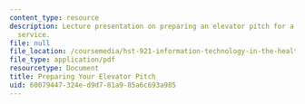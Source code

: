 ```yaml
---
content_type: resource
description: Lecture presentation on preparing an elevator pitch for a product or
  service.
file: null
file_location: /coursemedia/hst-921-information-technology-in-the-health-care-system-of-the-future-spring-2009/60079447324ed9d781a985a6c693a985_MITHST_921S09_lec07_tu_pch.pdf
file_type: application/pdf
resourcetype: Document
title: Preparing Your Elevator Pitch
uid: 60079447-324e-d9d7-81a9-85a6c693a985
---
```

